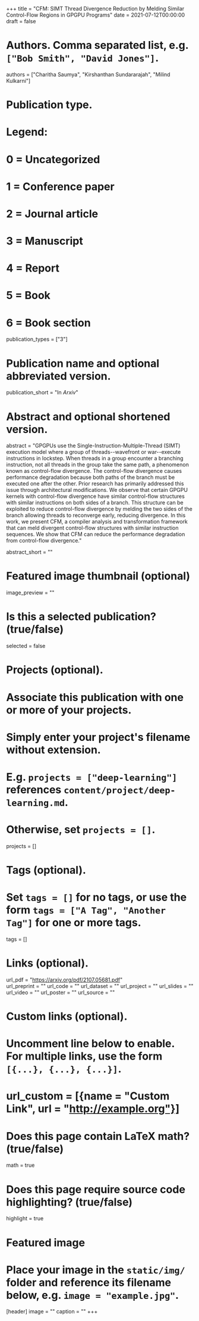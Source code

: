 +++
title = "CFM: SIMT Thread Divergence Reduction by Melding Similar Control-Flow Regions in GPGPU Programs"
date = 2021-07-12T00:00:00
draft = false

# Authors. Comma separated list, e.g. `["Bob Smith", "David Jones"]`.
authors = ["Charitha Saumya", "Kirshanthan Sundararajah", "Milind Kulkarni"]

# Publication type.
# Legend:
# 0 = Uncategorized
# 1 = Conference paper
# 2 = Journal article
# 3 = Manuscript
# 4 = Report
# 5 = Book
# 6 = Book section
publication_types = ["3"]

# Publication name and optional abbreviated version.
publication_short = "In *Arxiv*"

# Abstract and optional shortened version.

abstract = "GPGPUs use the Single-Instruction-Multiple-Thread (SIMT) execution model where a group of threads--wavefront or war--execute instructions in lockstep. When threads in a group encounter a branching instruction, not all threads in the group take the same path, a phenomenon known as control-flow divergence. The control-flow divergence causes performance degradation because both paths of the branch must be executed one after the other. Prior research has primarily addressed this issue through architectural modifications. We observe that certain GPGPU kernels with control-flow divergence have similar control-flow structures with similar instructions on both sides of a branch. This structure can be exploited to reduce control-flow divergence by melding the two sides of the branch allowing threads to reconverge early, reducing divergence. In this work, we present CFM, a compiler analysis and transformation framework that can meld divergent control-flow structures with similar instruction sequences. We show that CFM can reduce the performance degradation from control-flow divergence."

abstract_short = ""

# Featured image thumbnail (optional)
image_preview = ""

# Is this a selected publication? (true/false)
selected = false

# Projects (optional).
#   Associate this publication with one or more of your projects.
#   Simply enter your project's filename without extension.
#   E.g. `projects = ["deep-learning"]` references `content/project/deep-learning.md`.
#   Otherwise, set `projects = []`.
projects = []

# Tags (optional).
#   Set `tags = []` for no tags, or use the form `tags = ["A Tag", "Another Tag"]` for one or more tags.
tags = []

# Links (optional).
url_pdf = "https://arxiv.org/pdf/2107.05681.pdf"           
url_preprint = ""
url_code = ""
url_dataset = ""
url_project = ""
url_slides = ""
url_video = ""
url_poster = ""
url_source = ""

# Custom links (optional).
#   Uncomment line below to enable. For multiple links, use the form `[{...}, {...}, {...}]`.
# url_custom = [{name = "Custom Link", url = "http://example.org"}]

# Does this page contain LaTeX math? (true/false)
math = true

# Does this page require source code highlighting? (true/false)
highlight = true

# Featured image
# Place your image in the `static/img/` folder and reference its filename below, e.g. `image = "example.jpg"`.
[header]
image = ""
caption = ""
+++